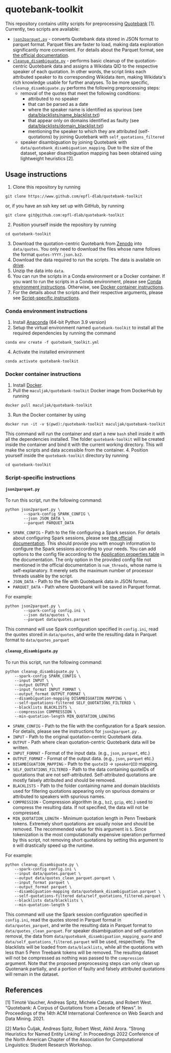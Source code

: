 # quotebank-toolkit
This repository contains utility scripts for preprocessing [Quotebank](https://zenodo.org/record/4277311) [1]. Currently, two scripts are available:
- [`json2parquet.py`](#json2parquetpy) - converts Quotebank data stored in JSON format to parquet format. Parquet files are faster to load, making data exploration significantly more convenient. For details about the Parquet format, see [the official documentation](https://parquet.apache.org/docs/).
- [`cleanup_disambiguate.py`](#cleanup_disambiguatepy) - performs basic cleanup of the quotation-centric Quotebank data and assigns a Wikidata QID to the respective speaker of each quotation. In other words, the script links each attributed speaker to its corresponding Wikidata item, making Wikidata's rich knowledge usable for further analyses. To be more specific, `cleanup_disambiguate.py` performs the following preprocessing steps:
	- removal of the quotes that meet the following conditions:
		- attributed to no speaker
		- that can be parsed as a date
		- where the speaker name is identified as spurious (see [data/blacklists/name_blacklist.txt](https://github.com/epfl-dlab/quotebank-toolkit/blob/main/data/blacklists/name_blacklist.txt))
		- that appear only on domains identified as faulty (see [data/blacklists/domain_blacklist.txt](https://github.com/epfl-dlab/quotebank-toolkit/blob/main/data/blacklists/domain_blacklist.txt))
		- mentioning the speaker to which they are attributed (self-quotations) by joining Quotebank with `self_quotations_filtered`
	- speaker disambiguation by joining Quotebank with `data/quotebank_disambiguation_mapping`. Due to the size of the dataset, speaker disambiguation mapping has been obtained using lightweight heuristics [2].

## Usage instructions
1. Clone this repository by running
```
git clone https://www.github.com/epfl-dlab/quotebank-toolkit
```
or, if you have an ssh key set up with GitHub, by running
```
git clone git@github.com:epfl-dlab/quotebank-toolkit
```
2. Position yourself inside the repository by running
```
cd quotebank-toolkit
```
3. Download the quotation-centric Quotebank from [Zenodo](https://zenodo.org/record/4277311) into `data/quotes`. You only need to download the files whose name follows the format `quotes-YYYY.json.bz2`. 
4. Download the data required to run the scripts. The data is available on [drive](https://drive.google.com/file/d/1svi0ILAL9JIZ9llncSOlTqfZTYbpCLe0/view?usp=sharing).
5. Unzip the data into `data`.
6. You can run the scripts in a Conda environment or a Docker container. If you want to run the scripts in a Conda environment, please see [Conda environment instructions](#conda-environment-instructions). Otherwise, see [Docker container instructions](#docker-container-instructions).
7. For the details about the scripts and their respective arguments, please see [Script-specific instructions](#script-specific-instructions).

### Conda environment instructions
1. Install [Anaconda](https://www.anaconda.com/products/distribution#download-section) (64-bit Python 3.9 version)
2. Setup the virtual environment named `quotebank-toolkit` to install all the required dependencies by running the command

```
conda env create -f quotebank_toolkit.yml
```
4. Activate the installed environment
```
conda activate quotebank-toolkit
```

### Docker container instructions 
1. Install [Docker](https://docs.docker.com/get-docker/).
2. Pull the `maculjak/quotebank-toolkit` Docker image  from DockerHub by running
```
docker pull maculjak/quotebank-toolkit
```
3. Run the Docker container by using
```
docker run -it -v $(pwd):/quotebank-toolkit maculjak/quotebank-toolkit
```
This command will run the container and start a new `bash` shell inside it with all the dependencies installed. The folder `quotebank-toolkit` will be created inside the container and bind it with the current working directory. This will make the scripts and data accessible from the container.
4. Position yourself inside the `quotebank-toolkit` directory by running
```
cd quotebank-toolkit
```

### Script-specific instructions
#### `json2parquet.py`
To run this script, run the following command:

```
python json2parquet.py \
        --spark-config SPARK_CONFIG \
        --json JSON_DATA \
        --parquet PARQUET_DATA
```
- `SPARK_CONFIG` - Path to the file configuring a Spark session. For details about configuring Spark sessions, please see [the official documentation](https://spark.apache.org/docs/latest/configuration.html#application-properties). This should provide you with enough information to configure the Spark sessions according to your needs. You can add options to the config file according to the [Application properties table](https://spark.apache.org/docs/latest/configuration.html#application-properties) in the documentation. The only option in the provided config file not mentioned in the official documentation is `num_threads`, whose name is self-explanatory. It merely sets the maximum number of processor threads usable by the script.
- `JSON_DATA` - Path to the file with Quotebank data in JSON format.
- `PARQUET_DATA` - Path where Quotebank will be saved in Parquet format. 

For example:
```
python json2parquet.py \
        --spark-config config.ini \
        --json data/quotes \
        --parquet data/quotes.parquet
```
This command will use Spark configuration specified in `config.ini`, read the quotes stored in `data/quotes`, and write the resulting data in Parquet format to `data/quotes_parquet`

#### `cleanup_disambiguate.py`
To run this script, run the following command:
```
python cleanup_disambiguate.py \
	--spark-config SPARK_CONFIG \
	--input INPUT \
	--output OUTPUT \
	--input_format INPUT_FORMAT \
	--output_format OUTPUT_FORMAT \
	--disambiguation-mapping DISAMBIGUATION_MAPPING \
	--self-quotations-filtered SELF_QUOTATIONS_FILTERED \
	--blacklists BLACKLISTS \
	--compression COMPRESSION \
	--min-quotation-length MIN_QUOTATION_LENGTHS
```
- `SPARK_CONFIG` - Path to the file with the configuration for a Spark session. For details, please see the instructions for `json2parquet.py` .  
- `INPUT` - Path to the original quotation-centric Quotebank data.
- `OUTPUT` - Path where clean quotation-centric Quotebank data will be written.
- `INPUT_FORMAT` - Format of the input data. (e.g., `json`, `parquet`, etc.)
- `OUTPUT_FORMAT` - Format of the output data. (e.g., `json`, `parquet` etc.)
- `DISAMBIGUATION_MAPPING` - Path to the `quoteID` $\rightarrow$ `speakerQID` mapping.
- `SELF_QUOTATIONS_FILTERED` - Path to the data containing quoteIDs of quotations that are not self-attributed. Self-attributed quotations are mostly falsely attributed and should be removed.
- `BLACKLISTS` - Path to the folder containing name and domain blacklists used for filtering quotations appearing only on spurious domains or attributed to speakers with spurious names.
- `COMPRESSION` - Compression algorithm (e.g., `bz2`, `gzip`, etc.) used to compress the resulting data. If not specified, the data will not be compressed.
- `MIN_QUOTATION_LENGTH` - Minimum quotation length in Penn Treebank tokens. Extremely short quotations are usually noise and should be removed. The recommended value for this argument is `5`. Since tokenization is the most computationally expensive operation performed by this script, not removing short quotations by setting this argument to `0` will drastically speed up the runtime.

For example:
```
python cleanup_disambiguate.py \
	--spark-config config.ini \
	--input data/quotes.parquet \
	--output data/quotes_clean_parquet.parquet \
	--input_format parquet \
	--output_format parquet \
	--disambiguation-mapping data/quotebank_disambiguation.parquet \
	--self-quotations-filtered data/self_quotations_filtered.parquet \
	--blacklists data/blacklists \
	--min-quotation-length 5
```
This command will use the Spark session configuration specified in `config.ini`, read the quotes stored in Parquet format in `data/quotes_parquet`, and write the resulting data in Parquet format to `data/quotes_clean_parquet`. For speaker disambiguation and self-quotation removal, the data from `data/quotebank_disambiguation_mapping_quote` and `data/self_quotations_filtered.parquet` will be used, respectively. The blacklists will be loaded from `data/blacklists`, while all the quotations with less than 5 Penn Treebank tokens will be removed. The resulting dataset will not be compressed as nothing was passed to the `compression` argument. Note that the proposed preprocessing steps can only clean up Quotenank partially, and a portion of faulty and falsely attributed quotations will remain in the dataset.

## References
[1] Timoté Vaucher, Andreas Spitz, Michele Catasta, and Robert West. “Quotebank: A Corpus of Quotations from a Decade of News”. In Proceedings of the 14th ACM International Conference on Web Search and Data Mining. 2021.

[2] Marko Čuljak, Andreas Spitz, Robert West, Akhil Arora. “Strong Heuristics for Named Entity Linking”. In Proceedings 2022 Conference of the North American Chapter of the Association for Computational Linguistics: Student Research Workshop.

